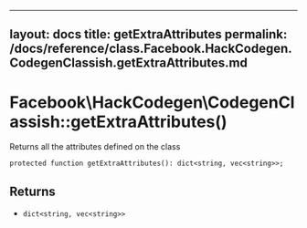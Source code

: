 
***

layout: docs
title: getExtraAttributes
permalink: /docs/reference/class.Facebook.HackCodegen.CodegenClassish.getExtraAttributes.md
---







# Facebook\\HackCodegen\\CodegenClassish::getExtraAttributes()




Returns all the attributes defined on the class




``` Hack
protected function getExtraAttributes(): dict<string, vec<string>>;
```




## Returns




- ` dict<string, vec<string>> `